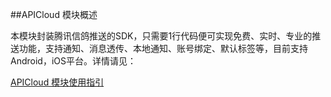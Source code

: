 ##APICloud 模块概述


本模块封装腾讯信鸽推送的SDK，只需要1行代码便可实现免费、实时、专业的推送功能，支持通知、消息透传、本地通知、账号绑定、默认标签等，目前支持Android，iOS平台。详情请见：

[APICloud 模块使用指引](https://docs.apicloud.com/Client-API/Open-SDK/tencentPush)